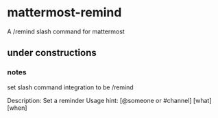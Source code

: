 # mattermost-remind
A /remind slash command for mattermost


## under constructions


### notes

set slash command integration to be /remind

Description: Set a reminder
Usage hint: [@someone or #channel] [what] [when]
